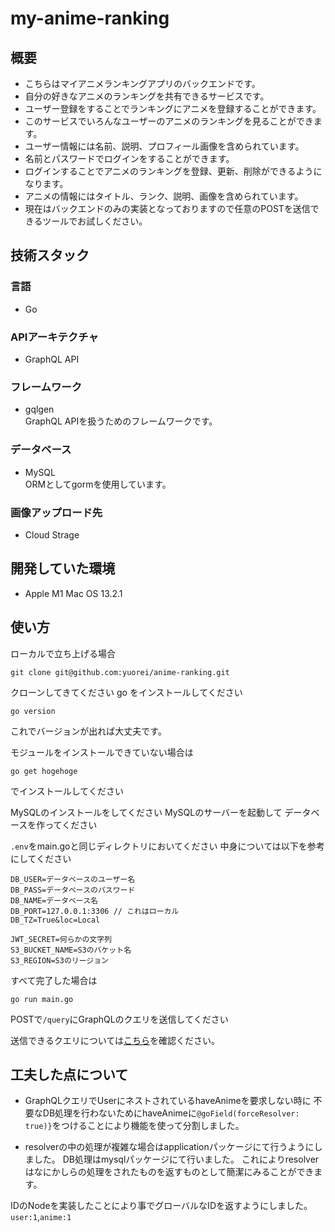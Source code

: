 # my-anime-ranking
## 概要
- こちらはマイアニメランキングアプリのバックエンドです。  
- 自分の好きなアニメのランキングを共有できるサービスです。  
- ユーザー登録をすることでランキングにアニメを登録することができます。  
- このサービスでいろんなユーザーのアニメのランキングを見ることができます。  
- ユーザー情報には名前、説明、プロフィール画像を含められています。  
- 名前とパスワードでログインをすることができます。  
- ログインすることでアニメのランキングを登録、更新、削除ができるようになります。  
- アニメの情報にはタイトル、ランク、説明、画像を含められています。  
- 現在はバックエンドのみの実装となっておりますので任意のPOSTを送信できるツールでお試しください。  
## 技術スタック
### 言語
- Go
### APIアーキテクチャ
- GraphQL API
### フレームワーク
- gqlgen  
GraphQL APIを扱うためのフレームワークです。
### データベース
- MySQL  
ORMとしてgormを使用しています。
### 画像アップロード先
- Cloud Strage
## 開発していた環境
- Apple M1 Mac OS 13.2.1
## 使い方
ローカルで立ち上げる場合
```
git clone git@github.com:yuorei/anime-ranking.git
```
クローンしてきてください
go をインストールしてください
```
go version
```
これでバージョンが出れば大丈夫です。

モジュールをインストールできていない場合は
```
go get hogehoge
```
でインストールしてください

MySQLのインストールをしてください
MySQLのサーバーを起動して
データベースを作ってください

`.env`をmain.goと同じディレクトリにおいてください
中身については以下を参考にしてください
```
DB_USER=データベースのユーザー名
DB_PASS=データベースのパスワード
DB_NAME=データベース名
DB_PORT=127.0.0.1:3306 // これはローカル
DB_TZ=True&loc=Local

JWT_SECRET=何らかの文字列
S3_BUCKET_NAME=S3のバケット名
S3_REGION=S3のリージョン
```
すべて完了した場合は
```
go run main.go
```

POSTで`/query`にGraphQLのクエリを送信してください

送信できるクエリについては[こちら](./query.md)を確認ください。

## 工夫した点について
- GraphQLクエリでUserにネストされているhaveAnimeを要求しない時に
不要なDB処理を行わないためにhaveAnimeに`@goField(forceResolver: true)}`をつけることにより機能を使って分割しました。

- resolverの中の処理が複雑な場合はapplicationパッケージにて行うようにしました。
DB処理はmysqlパッケージにて行いました。
これによりresolverはなにかしらの処理をされたものを返すものとして簡潔にみることができます。  

IDのNodeを実装したことにより事でグローバルなIDを返すようにしました。  
`user:1`,`anime:1`
